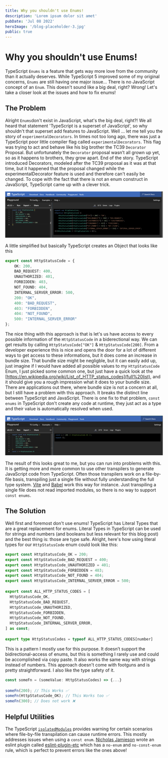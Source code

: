 ```yaml
---
title: Why you shouldn't use Enums!
description: 'Lorem ipsum dolor sit amet'
pubDate: 'Jul 08 2022'
heroImage: '/blog-placeholder-3.jpg'
public: true
---
```


# Why you shouldn't use Enums!

TypeScript `Enums` is a feature that gets way more love from the community than it actually deserves. While TypeScript 5 improved some of my original concerns,
`Enums` are still having one major issue... There is no JavaScript concept of an `Enum`. This doesn't sound like a big deal, right? Wrong! Let's take a closer look
at the issues and how to fix enums!

## The Problem

Alright `Enums`don't exist in JavaScript, what's the big deal, right?! We all heard that statement 'TypeScript is a superset of JavaScript', so why shouldn't
that superset add features to JavaScript. Well ... let me tell you the story of `experimentalDecorators`. In times not too long ago, there was just a TypeScript
poor little compiler flag called `experimentalDecorators`. This flag was trying to act and behave like his big brother the TC39 `Decorator` Proposal.
But unfortunately the `Decorator` proposal wasn’t all grown up yet, so as it happens to brothers, they grow apart. End of the story. TypeScript introduced Decorators,
modeled after the TC39 proposal as it was at that time, but it happened that the proposal changed while the experimentalDecorator feature is used and therefore can't easily
be changed.
To cope with the fact that there is not an enum construct in JavaScript, TypeScript came up with a clever trick.

![Picture showing the code of a TS Enum defining some HTTP Status Code and also the resulting JS code](./ts-enums.png)

A little simplified but basically TypeScript creates an Object that looks like this

```ts
export const HttpStatusCode = {
    OK: 200,
    BAD_REQUEST: 400,
    UNAUTHORIZED: 401,
    FORBIDDEN: 403,
    NOT_FOUND: 404,
    INTERNAL_SERVER_ERROR: 500,
    200: "OK",
    400: "BAD_REQUEST",
    403: "FORBIDDEN",
    404: "NOT_FOUND",
    500: "INTERNAL_SERVER_ERROR"
};
```

The nice thing with this approach is that is let's us have access to every possible information of the `HttpStatusCode` in a biderectional way. We can get results by
calling `HttpStatusCode["OK"]` & `HttpStatusCode[200]`. From a developer experience this is nice and opens the door for a lot of different ways to get access to these informations,
but it does come an increase in bundle size. That bundle size might be negligble, but it can easily add up, just imagine if I would have added all possible values
to my `HttpStatusCode` Enum, I just picked some common one, but just have a quick look at the [https://en.wikipedia.org/wiki/List_of_HTTP_status_codes](full%20list), and it should give you a rough impression what it does
to your bundle size.
There are applications out there, where bundle size is not a concern at all, but I still have a problem with this approach. It breaks the distinct line between TypeScript and JavaScript.
There is one fix to that problem, `const enums` in TypeScript don't create any code at runtime, they just act as a type and their value is automatically resolved when used.

![Picture showing the code of a TS Enum defining some HTTP Status Code and also the resulting JS code](./ts-const-enum.png)

[//]: # (https://www.typescriptlang.org/play?#code/KYDwDg9gTgLgBAYwgOwM72MgrgWzgCRhjAGUYBDGLVAYQgBNg4BvAKDg7gHkBpOAXjgAmAAwiANO04AhAIIARAPoAlAKIBFAKqqSAFQFwALGMmc4mgHKzNu-F2UBJAFqr5B4wEZTnAGL3pDvLyqhbuIgDM3hwWXLqKfpZugsaGUXAOFrqqylYAMook2QBq2YrZyvYGAKxirAC+rEho8CAGhMRklNR0jAB0vEA)

The result of this looks great to me, but you can run into problems with this.
It is getting more and more common to use other transpilers to generate JavaScript code from TypeScript.
Often those transpilers work on a file-by-file basis,
transpiling just a single file without fully understanding the full type system.
[Vite](https://vitejs.dev/) and [Babel](https://babeljs.io/) work this way for instance.
Just transpiling a single file does not read imported modules, so there is no way to support `const enums`.

## The Solution

Well first and foremost don't use enums!
TypeScript has Literal Types that are a great replacement for enums.
Literal Types in TypeScript can be used for strings and numbers (and booleans but less relevant for this blog post) and the best thing is: those are type safe.
Alright, here's how using literal types for our `HttpStatusCode` enum could look like this:

```ts twoslash
export const HttpStatusCode_OK = 200;
export const HttpStatusCode_BAD_REQUEST = 400;
export const HttpStatusCode_UNAUTHORIZED = 401;
export const HttpStatusCode_FORBIDDEN = 403;
export const HttpStatusCode_NOT_FOUND = 404;
export const HttpStatusCode_INTERNAL_SERVER_ERROR = 500;

export const ALL_HTTP_STATUS_CODES = [
  HttpStatusCode_OK,
  HttpStatusCode_BAD_REQUEST,
  HttpStatusCode_UNAUTHORIZED,
  HttpStatusCode_FORBIDDEN,
  HttpStatusCode_NOT_FOUND,
  HttpStatusCode_INTERNAL_SERVER_ERROR,
] as const;

export type HttpStatusCodes = typeof ALL_HTTP_STATUS_CODES[number]
```

This is a pattern I mostly use for this purpose.
It doesn’t support the bidirectional-access of enums, but this is something I rarely use and could be accomplished via copy paste.
It also works the same way with strings instead of numbers.
This approach doesn't come with footguns and is pretty straightforward.
I also like the type safety of it.

```ts
const someFn = (someValue: HttpStatusCodes) => {...}

someFn(200); // This Works ✅
someFn(HttpStatusCode_OK); // This Works too ✅
someFn(300); // Does not work ❌
```

## Helpful Utilities

The TypeScript [`isolatedModules`](https://www.typescriptlang.org/tsconfig#isolatedModules) provides warning for certain scenarios where file-by-file transpilation can cause runtime errors.
This mostly addresses issues when using a `const enum`.
[Nicholas Jamieson](https://ncjamieson.com/) wrote an eslint plugin called [eslint-plugin-etc](https://www.npmjs.com/package/eslint-plugin-etc) which has a `no-enum` and `no-const-enum` rule, which is perfect to prevent errors like the ones above! 

